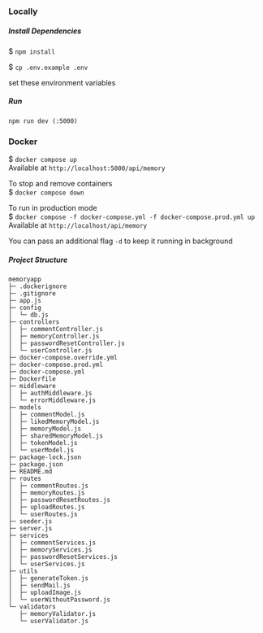 ### Locally

##### Install Dependencies

$ `npm install`

$ `cp .env.example .env`

set these environment variables

##### Run

```
npm run dev (:5000)
```

### Docker

$ `docker compose up`
<br>Available at `http://localhost:5000/api/memory`

To stop and remove containers<br>
$ `docker compose down`

To run in production mode<br>
$ `docker compose -f docker-compose.yml -f docker-compose.prod.yml up`
<br>Available at `http://localhost/api/memory`

You can pass an additional flag `-d` to keep it running in background

##### Project Structure

```
memoryapp
├─ .dockerignore
├─ .gitignore
├─ app.js
├─ config
│  └─ db.js
├─ controllers
│  ├─ commentController.js
│  ├─ memoryController.js
│  ├─ passwordResetController.js
│  └─ userController.js
├─ docker-compose.override.yml
├─ docker-compose.prod.yml
├─ docker-compose.yml
├─ Dockerfile
├─ middleware
│  ├─ authMiddleware.js
│  └─ errorMiddleware.js
├─ models
│  ├─ commentModel.js
│  ├─ likedMemoryModel.js
│  ├─ memoryModel.js
│  ├─ sharedMemoryModel.js
│  ├─ tokenModel.js
│  └─ userModel.js
├─ package-lock.json
├─ package.json
├─ README.md
├─ routes
│  ├─ commentRoutes.js
│  ├─ memoryRoutes.js
│  ├─ passwordResetRoutes.js
│  ├─ uploadRoutes.js
│  └─ userRoutes.js
├─ seeder.js
├─ server.js
├─ services
│  ├─ commentServices.js
│  ├─ memoryServices.js
│  ├─ passwordResetServices.js
│  └─ userServices.js
├─ utils
│  ├─ generateToken.js
│  ├─ sendMail.js
│  ├─ uploadImage.js
│  └─ userWithoutPassword.js
└─ validators
   ├─ memoryValidator.js
   └─ userValidator.js
```
